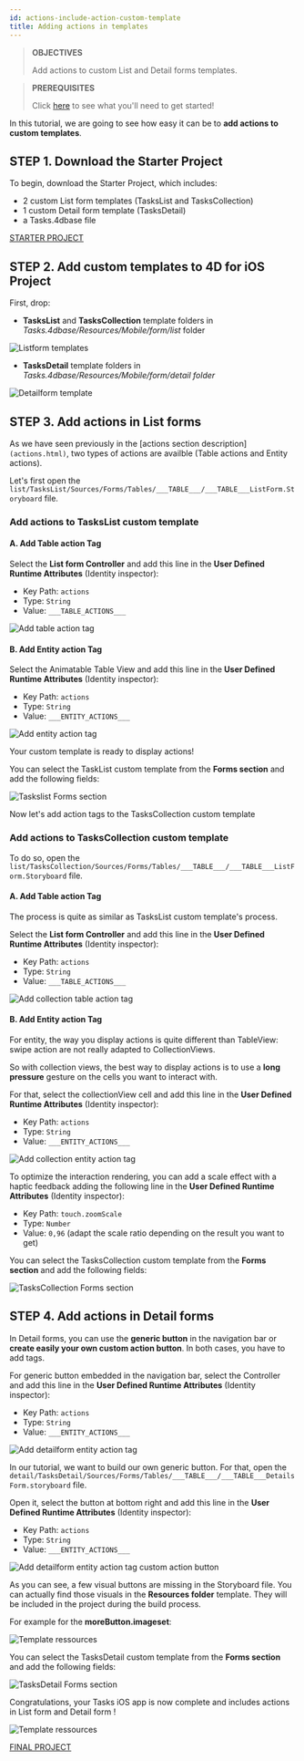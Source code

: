 ```yaml
---
id: actions-include-action-custom-template
title: Adding actions in templates
---
```


> **OBJECTIVES**
>
> Add actions to custom List and Detail forms templates.

> **PREREQUISITES**
>
> Click [here](../getting-started/requirements) to see what you'll need to get started!

In this tutorial, we are going to see how easy it can be to **add actions to custom templates**.

## STEP 1. Download the Starter Project

To begin, download the Starter Project, which includes:

* 2 custom List form templates (TasksList and TasksCollection)
* 1 custom Detail form template (TasksDetail)
* a Tasks.4dbase file

<div markdown="1" style={{textAlign: 'center', marginTop: '20px', marginBottom: '20px'}}>

<a class="button"
href="https://github.com/4d-for-ios/tutorial-AddingActionToTemplates/archive/1dc5aecfbea62a9999d571cb1a956f1ef6983111.zip">STARTER PROJECT</a>

</div>

## STEP 2. Add custom templates to 4D for iOS Project

First, drop:

* **TasksList** and **TasksCollection** template folders in *Tasks.4dbase/Resources/Mobile/form/list* folder 

![Listform templates](img/Listform-templates.png)

* **TasksDetail** template folders in *Tasks.4dbase/Resources/Mobile/form/detail folder*

![Detailform template](img/Detailform-template.png)

## STEP 3. Add actions in List forms

As we have seen previously in the [actions section description]```(actions.html)```, two types of actions are availble (Table actions and Entity actions). 

Let's first open the ```list/TasksList/Sources/Forms/Tables/___TABLE___/___TABLE___ListForm.Storyboard``` file.

### Add actions to TasksList custom template

#### A. Add Table action Tag

Select the **List form Controller** and add this line in the **User Defined Runtime Attributes** (Identity inspector):

* Key Path: ```actions```
* Type: ```String```
* Value: ```___TABLE_ACTIONS___```

![Add table action tag](img/Add-table-tag-taskslist.png)


#### B. Add Entity action Tag

Select the Animatable Table View and add this line in the **User Defined Runtime Attributes** (Identity inspector):

* Key Path: ```actions```
* Type: ```String```
* Value: ```___ENTITY_ACTIONS___```

![Add entity action tag](img/Add-entity-tag-taskslist.png)

Your custom template is ready to display actions! 

You can select the TaskList custom template from the **Forms section** and add the following fields:

![Taskslist Forms section](img/listform-taskslist-forms-section.png)

Now let's add action tags to the TasksCollection custom template

### Add actions to TasksCollection custom template

To do so, open the ```list/TasksCollection/Sources/Forms/Tables/___TABLE___/___TABLE___ListForm.Storyboard``` file.

#### A. Add Table action Tag

The process is quite as similar as TasksList custom template's process.

Select the **List form Controller** and add this line in the **User Defined Runtime Attributes** (Identity inspector):

* Key Path: ```actions```
* Type: ```String```
* Value: ```___TABLE_ACTIONS___```

![Add collection table action tag](img/Add-collection-table-tag-taskslist.png)

#### B. Add Entity action Tag

For entity, the way you display actions is quite different than TableView: swipe action are not really adapted to CollectionViews.

So with collection views, the best way to display actions is to use a **long pressure** gesture on the cells you want to interact with.

For that, select the collectionView cell and add this line in the **User Defined Runtime Attributes** (Identity inspector):

* Key Path: ```actions```
* Type: ```String```
* Value: ```___ENTITY_ACTIONS___```

![Add collection entity action tag](img/Add-collection-entity-tag-taskslist.png)

To optimize the interaction rendering, you can add a scale effect with a haptic feedback adding the following line in the **User Defined Runtime Attributes** (Identity inspector):

* Key Path: ```touch.zoomScale```
* Type: ```Number```
* Value: ```0,96``` (adapt the scale ratio depending on the result you want to get)

You can select the TasksCollection custom template from the **Forms section** and add the following fields:

![TasksCollection Forms section](img/listform-taskscollection-forms-section.png)


## STEP 4. Add actions in Detail forms
 
In Detail forms, you can use the **generic button** in the navigation bar or **create easily your own custom action button**. In both cases, you have to add tags.

For generic button embedded in the navigation bar, select the Controller and add this line in the **User Defined Runtime Attributes** (Identity inspector):

* Key Path: ```actions```
* Type: ```String```
* Value: ```___ENTITY_ACTIONS___```

![Add detailform entity action tag](img/Detail-form-action-navigationBar.png)

In our tutorial, we want to build our own generic button. For that, open the ```detail/TasksDetail/Sources/Forms/Tables/___TABLE___/___TABLE___DetailsForm.storyboard``` file.

Open it, select the button at bottom right and add this line in the **User Defined Runtime Attributes** (Identity inspector):

* Key Path: ```actions```
* Type: ```String```
* Value: ```___ENTITY_ACTIONS___```

![Add detailform entity action tag custom action button](img/Detail-form-action-custom-action-Button.png)

As you can see, a few visual buttons are missing in the Storyboard file. You can actually find those visuals in the  **Resources folder** template. They will be included in the project during the build process.

For example for the **moreButton.imageset**:

![Template ressources](img/Template-Ressources.png)

You can select the TasksDetail custom template from the **Forms section** and add the following fields:

![TasksDetail Forms section](img/detailform-forms-section.png)

Congratulations, your Tasks iOS app is now complete and includes actions in List form and Detail form !

![Template ressources](img/ListForm-entity-action-tableview.png)

<div markdown="1" style={{textAlign: 'center', marginTop: '20px', marginBottom: '20px'}}>

<a class="button"
href="https://github.com/4d-for-ios/tutorial-AddingActionToTemplates/releases/latest/download/tutorial-AddingActionToTemplates.zip">FINAL PROJECT</a>

</div>

